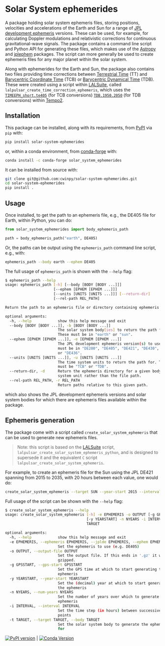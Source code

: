 # Solar System ephemerides

A package holding solar system ephemeris files, storing positions, velocities and accelerations of
the Earth and Sun for a range of [JPL development
ephemeris](https://en.wikipedia.org/wiki/Jet_Propulsion_Laboratory_Development_Ephemeris) versions.
These can be used, for example, for calculating Doppler modulations and relativistic corrections for
continuous gravitational-wave signals. The package contains a command line script and Python API for
generating these files, which makes use of the [Astropy](https://www.astropy.org/) and
[jplephem](https://pypi.org/project/jplephem/) packages. The script can more generally be used to
create ephemeris files for any major planet within the solar system.

Along with ephemerides for the Earth and Sun, the package also contains two files providing time
corrections between [Terrestrial Time](https://en.wikipedia.org/wiki/Terrestrial_Time) (TT) and
[Barycentric Coordinate Time](https://en.wikipedia.org/wiki/Barycentric_Coordinate_Time) (TCB) or
[Barycentric Dynamical Time](https://en.wikipedia.org/wiki/Barycentric_Dynamical_Time) (TDB). These
were created using a script within
[LALSuite](https://lscsoft.docs.ligo.org/lalsuite/lalsuite/index.html), called
`lalpulsar_create_time_correction_ephemeris`, which uses the
[`TIMEEPH_short.te405`](https://bitbucket.org/psrsoft/tempo2/src/master/T2runtime/ephemeris/TIMEEPH_short.te405)
(for TCB conversions)
[`TDB.1950.2050`](https://bitbucket.org/psrsoft/tempo2/src/master/T2runtime/ephemeris/TDB.1950.2050)
(for TDB conversions) within [Tempo2](https://bitbucket.org/psrsoft/tempo2).

## Installation

This package can be installed, along with its requirements, from
[PyPI](https://pypi.org/project/solar-system-ephemerides) via `pip` with:

```bash
pip install solar-system-ephemerides
```

or, within a conda environment, from
[conda-forge](https://anaconda.org/conda-forge/solar_system_ephemerides) with:

```bash
conda install -c conda-forge solar_system_ephemerides
```

It can be installed from source with:

```bash
git clone git@github.com:cwinpy/solar-system-ephemerides.git
cd solar-system-ephemerides
pip install .
```

## Usage

Once installed, to get the path to an ephemeris file, e.g., the DE405 file for Earth, within Python,
you can do:

```python
from solar_system_ephemerides import body_ephemeris_path

path = body_ephemeris_path("earth", DE405)
```

Or, the paths can be output using the `ephemeris_path` command line script, e.g., with:

```bash
ephemeris_path --body earth --ephem DE405
```

The full usage of `ephemeris_path` is shown with the `--help` flag:

```bash
$ ephemeris_path --help
usage: ephemeris_path [-h] [--body [BODY [BODY ...]]]
                      [--ephem [EPHEM [EPHEM ...]]]
                      [--units [UNITS [UNITS ...]]] [--return-dir]
                      [--rel-path REL_PATH]

Return the path to an ephemeris file or directory containing ephemeris files

optional arguments:
  -h, --help            show this help message and exit
  --body [BODY [BODY ...]], -b [BODY [BODY ...]]
                        The solar system body[ies] to return the path for.
                        These must be in "earth" or "sun".
  --ephem [EPHEM [EPHEM ...]], -e [EPHEM [EPHEM ...]]
                        The JPL development ephemeris version(s) to use. These
                        must be in "DE200", "DE405", "DE421", "DE430", "DE435"
                        or "DE436".
  --units [UNITS [UNITS ...]], -u [UNITS [UNITS ...]]
                        The time system units to return the path for. This
                        must be "TCB" or "TDB".
  --return-dir, -d      Return the ephemeris directory for a given body/time
                        system unit rather than the file path.
  --rel-path REL_PATH, -r REL_PATH
                        Return paths relative to this given path.
```

which also shows the JPL development ephemeris versions and solar system bodies for which there are
ephemeris files available within the package.

## Ephemeris generation

The package come with a script called `create_solar_system_ephemeris` that can be used to generate
new ephemeris files.

> Note: this script is based on the
> [LALSuite](https://lscsoft.docs.ligo.org/lalsuite/lalsuite/index.html) script,
> `lalpulsar_create_solar_system_ephemeris_python`, and is designed to supersede it and the
> equivalent `C` script `lalpulsar_create_solar_system_ephemeris`.

For example, to create an ephemeris file for the Sun using the JPL DE421
spanning from 2015 to 2035, with 20 hours between each value, one would do:

```bash
create_solar_system_ephemeris --target SUN --year-start 2015 --interval 20 --num-years 20 --ephemeris DE421 --output-file sun15-35-DE421.dat.gz
```

Full usage of the script can be shown with the `--help` flag:

```bash
$ create_solar_system_ephemeris --help
usage: create_solar_system_ephemeris [-h] -e EPHEMERIS -o OUTPUT [-g GPSSTART]
                                     [-y YEARSTART] -n NYEARS -i INTERVAL -t
                                     TARGET

optional arguments:
  -h, --help            show this help message and exit
  -e EPHEMERIS, --ephemeris EPHEMERIS, --jplde EPHEMERIS, --ephem EPHEMERIS
                        Set the ephemeris to use (e.g. DE405)
  -o OUTPUT, --output-file OUTPUT
                        Set the output file. If this ends in '.gz' it will be
                        gzipped.
  -g GPSSTART, --gps-start GPSSTART
                        Set the GPS time at which to start generating the
                        ephemeris
  -y YEARSTART, --year-start YEARSTART
                        Set the (decimal) year at which to start generating
                        the ephemeris
  -n NYEARS, --num-years NYEARS
                        Set the number of years over which to generate the
                        ephemeris
  -i INTERVAL, --interval INTERVAL
                        Set the time step (in hours) between successive output
                        points
  -t TARGET, --target TARGET, --body TARGET
                        Set the solar system body to generate the ephemeris
                        for
```

[![PyPI version](https://badge.fury.io/py/solar_system_ephemerides.svg)](https://badge.fury.io/py/solar_system_ephemerides) | [![Conda Version](https://img.shields.io/conda/vn/conda-forge/solar_system_ephemerides.svg)](https://anaconda.org/conda-forge/solar_system_ephemerides)
